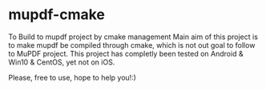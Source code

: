 # mupdf-cmake
To Build to mupdf project by cmake management 
Main aim of this project is to make mupdf be compiled through cmake, which is not out goal to follow to MuPDF project.
This project has completly been tested on Android & Win10 & CentOS, yet not on iOS.

Please, free to use, hope to help you!:)
